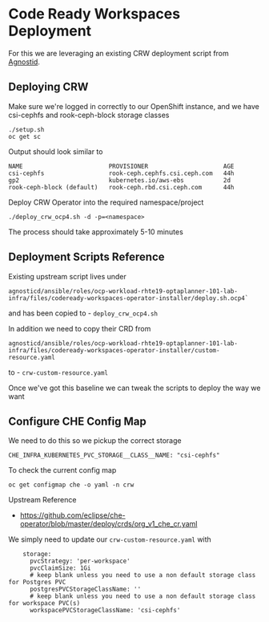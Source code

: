 # Code Ready Workspaces Deployment
For this we are leveraging an existing CRW deployment script from [Agnostid](./Agnosticd.md).

## Deploying CRW

Make sure we're logged in correctly to our OpenShift instance,
and we have csi-cephfs and rook-ceph-block storage classes
```
./setup.sh
oc get sc
```
Output should look similar to
```
NAME                        PROVISIONER                     AGE
csi-cephfs                  rook-ceph.cephfs.csi.ceph.com   44h
gp2                         kubernetes.io/aws-ebs           2d
rook-ceph-block (default)   rook-ceph.rbd.csi.ceph.com      44h
```

Deploy CRW Operator into the required namespace/project
```
./deploy_crw_ocp4.sh -d -p=<namespace>
```

The process should take approximately 5-10 minutes

## Deployment Scripts Reference
Existing upstream script lives under

```
agnosticd/ansible/roles/ocp-workload-rhte19-optaplanner-101-lab-infra/files/codeready-workspaces-operator-installer/deploy.sh.ocp4`
```
and has been copied to - ```deploy_crw_ocp4.sh```

In addition we need to copy their CRD from
```
agnosticd/ansible/roles/ocp-workload-rhte19-optaplanner-101-lab-infra/files/codeready-workspaces-operator-installer/custom-resource.yaml
```
to - ```crw-custom-resource.yaml```

Once we've got this baseline we can tweak the scripts to deploy the way we want

## Configure CHE Config Map
We need to do this so we pickup the correct storage
```
CHE_INFRA_KUBERNETES_PVC_STORAGE__CLASS__NAME: "csi-cephfs"
```

To check the current config map
```
oc get configmap che -o yaml -n crw
```

Upstream Reference
 * https://github.com/eclipse/che-operator/blob/master/deploy/crds/org_v1_che_cr.yaml

We simply need to update our ```crw-custom-resource.yaml``` with 
```
    storage:
      pvcStrategy: 'per-workspace'
      pvcClaimSize: 1Gi
      # keep blank unless you need to use a non default storage class for Postgres PVC
      postgresPVCStorageClassName: ''
      # keep blank unless you need to use a non default storage class for workspace PVC(s)
      workspacePVCStorageClassName: 'csi-cephfs'
```
